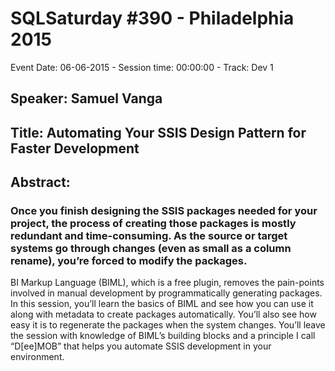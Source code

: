 # SQLSaturday #390 - Philadelphia 2015
Event Date: 06-06-2015 - Session time: 00:00:00 - Track: Dev 1
## Speaker: Samuel Vanga
## Title: Automating Your SSIS Design Pattern for Faster Development
## Abstract:
### Once you finish designing the SSIS packages needed for your project, the process of creating those packages is mostly redundant and time-consuming. As the source or target systems go through changes (even as small as a column rename), you’re forced to modify the packages.

BI Markup Language (BIML), which is a free plugin, removes the pain-points involved in manual development by programmatically generating packages. In this session, you’ll learn the basics of BIML and see how you can use it along with metadata to create packages automatically. You’ll also see how easy it is to regenerate the packages when the system changes. You’ll leave the session with knowledge of BIML’s building blocks and a principle I call “D[ee]MOB” that helps you automate SSIS development in your environment.
